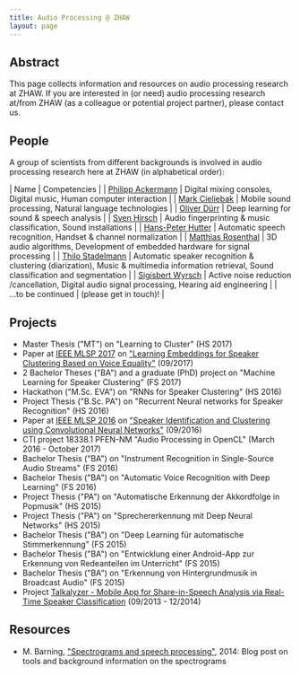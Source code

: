 ```yaml
---
title: Audio Processing @ ZHAW
layout: page
---
```


## Abstract

This page collects information and resources on audio processing research at ZHAW. If you are interested in (or need) audio processing research at/from ZHAW (as a colleague or potential project partner), please contact us.

## People

A group of scientists from different backgrounds is involved in audio processing research here at ZHAW (in alphabetical order):

| Name | Competencies | 
| [Philipp Ackermann](http://www.zhaw.ch/=acke) | Digital mixing consoles, Digital music, Human computer interaction |
| [Mark Cieliebak](http://www.zhaw.ch/=ciel) | Mobile sound processing, Natural language technologies |
| [Oliver Dürr](http://www.zhaw.ch/=dueo) | Deep learning for sound & speech analysis |
| [Sven Hirsch](http://www.zhaw.ch/=hirc) | Audio fingerprinting & music classification, Sound installations |
| [Hans-Peter Hutter](http://www.zhaw.ch/=huhp) | Automatic speech recognition, Handset & channel normalization |
| [Matthias Rosenthal](http://www.zhaw.ch/=rosn) | 3D audio algorithms, Development of embedded hardware for signal processing |
| [Thilo Stadelmann](http://www.zhaw.ch/=stdm) | Automatic speaker recognition & clustering (diarization), Music & multimedia information retrieval, Sound classification and segmentation |
| [Sigisbert Wyrsch](http://www.zhaw.ch/=wyrs) | Active noise reduction /cancellation, Digital audio signal processing, Hearing aid engineering |
| ...to be continued | (please get in touch)! |

## Projects

  * Master Thesis ("MT") on "Learning to Cluster" (HS 2017)
  * Paper at [IEEE MLSP 2017](http://mlsp2017.conwiz.dk/home.htm) on ["Learning Embeddings for Speaker Clustering Based on Voice Equality"](https://www.zhaw.ch/no_cache/de/forschung/personen-publikationen-projekte/detailansicht-publikation/publikation/212963/) (09/2017)
  * 2 Bachelor Theses ("BA") and a graduate (PhD) project on "Machine Learning for Speaker Clustering" (FS 2017)
  * Hackathon ("M.Sc. EVA") on "RNNs for Speaker Clustering" (HS 2016)
  * Project Thesis ("B.Sc. PA") on "Recurrent Neural networks for Speaker Recognition" (HS 2016)
  * Paper at [IEEE MLSP 2016](http://mlsp2016.conwiz.dk/home.htm) on ["Speaker Identification and Clustering using Convolutional Neural Networks"](https://www.zhaw.ch/no_cache/de/forschung/personen-publikationen-projekte/detailansicht-publikation/publikation/210537/) (09/2016)
  * CTI project 18338.1 PFEN-NM "Audio Processing in OpenCL" (March 2016 - October 2017)
  * Bachelor Thesis ("BA") on "Instrument Recognition in Single-Source Audio Streams" (FS 2016)
  * Bachelor Thesis ("BA") on "Automatic Voice Recognition with Deep Learning" (FS 2016)
  * Project Thesis ("PA") on "Automatische Erkennung der Akkordfolge in Popmusik" (HS 2015)
  * Project Thesis ("PA") on "Sprechererkennung mit Deep Neural Networks" (HS 2015)
  * Bachelor Thesis ("BA") on "Deep Learning für automatische Stimmerkennung" (FS 2015)
  * Bachelor Thesis ("BA") on "Entwicklung einer Android-App zur Erkennung von Redeanteilen im Unterricht" (FS 2015)
  * Bachelor Thesis ("BA") on "Erkennung von Hintergrundmusik in Broadcast Audio" (FS 2015)
  * Project [Talkalyzer - Mobile App for Share-in-Speech Analysis via Real-Time Speaker Classification](http://www.zhaw.ch/fileadmin/php_includes/popup/projekt-detail.php?projektnr=1799) (09/2013 - 12/2014)

## Resources

  * M. Barning, ["Spectrograms and speech processing"](http://www.web3.lu/spectrogram-speech-processing/), 2014: Blog post on tools and background information on the spectrograms